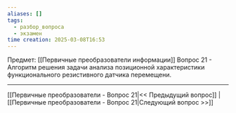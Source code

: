```yaml
---
aliases: []
tags:
  - разбор_вопроса
  - экзамен
time creation: 2025-03-08T16:53
---
```

Предмет: [[Первичные преобразователи информации]]
Вопрос 21 - Алгоритм решения задачи анализа позиционной характеристики функционального резистивного датчика перемещени.



---
[[Первичные преобразователи - Вопрос 21|<< Предыдущий вопрос]] | [[Первичные преобразователи - Вопрос 21|Следующий вопрос >>]]
